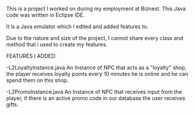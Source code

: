 This is a project I worked on during my employment at Biznest. This Java code was written in Eclipse IDE.

It is a Java emulator which I edited and added features to.

Due to the nature and size of the project, I cannot share every class and method that i used to create my features.

FEATURES I ADDED:




-L2LoyaltyInstance.java
An Instance of NPC that acts as a "loyalty" shop, the player receives loyalty points every 10 minutes he is online and he can spend them on this shop.

-L2PromoInstance.java
An Instance of NPC that receives input from the player, if there is an active promo code in our database the user receives gifts.
